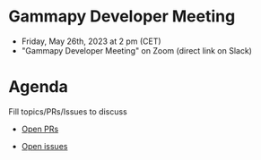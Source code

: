 
# Gammapy Developer Meeting

* Friday, May 26th, 2023 at 2 pm (CET)
* "Gammapy Developer Meeting" on Zoom (direct link on Slack)
# Agenda

Fill topics/PRs/Issues to discuss

* [Open PRs](https://github.com/gammapy/gammapy/pulls)

* [Open issues](https://github.com/gammapy/gammapy/issues)
